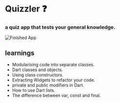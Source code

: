 
# Quizzler ❓



### a quiz app that tests your general knowledge.
![Finished App](https://github.com/londonappbrewery/Images/blob/master/quizzler-demo.gif)

## learnings

- Modularising code into separate classes.
- Dart classes and objects.
- Using class constructors.
- Extracting Widgets to refactor your code.
- private and public modifiers in Dart.
- How to use Dart lists.
- The difference between var, const and final.

